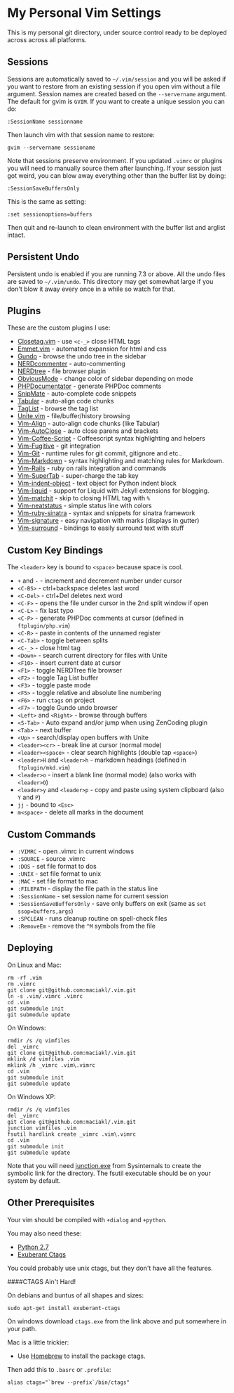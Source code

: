 My Personal Vim Settings
===

This is my personal git directory, under source control ready to be deployed
across across all platforms.

Sessions
--------

Sessions are automatically saved to `~/.vim/session` and you will be asked if 
you want to restore from an existing session if you open vim without a file
argument. Session names are created based on the `--servername` argument. The
default for gvim is `GVIM`. If you want to create a unique session you can do:

    :SessionName sessionname

Then launch vim with that session name to restore:

    gvim --servername sessioname

Note that sessions preserve environment. If you updated `.vimrc` or plugins you
will need to manually source them after launching. If your session just got 
weird, you can blow away everything other than the buffer list by doing:

    :SessionSaveBuffersOnly

This is the same as setting:

    :set sessionoptions=buffers

Then quit and re-launch to clean environment with the buffer list and arglist
intact.

Persistent Undo
---------------

Persistent undo is enabled if you are running 7.3 or above. All the undo files
are saved to `~/.vim/undo`. This directory may get somewhat large if you don't
blow it away every once in a while so watch for that.

Plugins
---

These are the custom plugins I use:

* [Closetag.vim](https://github.com/vim-scripts/closetag.vim) - use `<c-_>` close HTML tags
* [Emmet.vim](https://github.com/mattn/emmet-vim) - automated expansion for html and css
* [Gundo](https://github.com/sjl/gundo.vim) - browse the undo tree in the sidebar
* [NERDcommenter](https://github.com/scrooloose/nerdcommenter) - auto-commenting
* [NERDtree](https://github.com/scrooloose/nerdtree) - file browser plugin
* [ObviousMode](https://github.com/bsl/obviousmode) - change color of sidebar depending on mode
* [PHPDocumentator](https://github.com/vim-scripts/PDV--phpDocumentor-for-Vim) - generate PHPDoc comments
* [SnipMate](https://github.com/msanders/snipmate.vim) - auto-complete code snippets
* [Tabular](https://github.com/godlygeek/tabular) - auto-align code chunks
* [TagList](https://github.com/vim-scripts/taglist.vim) - browse the tag list
* [Unite.vim](https://github.com/Shougo/unite.vim) - file/buffer/history browsing
* [Vim-Align](https://github.com/tsaleh/vim-align) - auto-align code chunks (like Tabular)
* [Vim-AutoClose](https://github.com/Townk/vim-autoclose) - auto close parens and brackets
* [Vim-Coffee-Script](https://github.com/kchmck/vim-coffee-script) - Coffeescript syntax highlighting and helpers
* [Vim-Fugitive](https://github.com/tpope/vim-fugitive) - git integration
* [Vim-Git](https://github.com/tpope/vim-git) - runtime rules for git commit, gitignore and etc..
* [Vim-Markdown](https://github.com/plasticboy/vim-markdown) - syntax highlighting and matching rules for Markdown.
* [Vim-Rails](https://github.com/tpope/vim-rails) - ruby on rails integration and commands
* [Vim-SuperTab](https://github.com/tsaleh/vim-supertab) - super-charge the tab key
* [Vim-indent-object](https://github.com/michaeljsmith/vim-indent-object) - text object for Python indent block
* [Vim-liquid](https://github.com/tpope/vim-liquid) - support for Liquid with Jekyll extensions for blogging.
* [Vim-matchit](https://github.com/edsono/vim-matchit) - skip to closing HTML tag with `%`
* [Vim-neatstatus](https://github.com/maciakl/vim-neatstatus) - simple status line with colors
* [Vim-ruby-sinatra](https://github.com/hallison/vim-ruby-sinatra) - syntax and snippets for sinatra framework
* [Vim-signature](https://github.com/kshenoy/vim-signature) - easy navigation with marks (displays in gutter)
* [Vim-surround](https://github.com/tpope/vim-surround) - bindings to easily surround text with stuff

Custom Key Bindings
---

The `<leader>` key is bound to `<space>` because space is cool.

* `+` and `-`                   -  increment and decrement number under cursor
* `<C-BS>`                      -  ctrl+backspace deletes last word
* `<C-Del>`                     -  ctrl+Del deletes next word
* `<C-F>`                       -  opens the file under cursor in the 2nd split window if open
* `<C-L>`                       -  fix last typo
* `<C-P>`                       -  generate PHPDoc comments at cursor (defined in `ftplugin/php.vim`)
* `<C-R>`                       -  paste in contents of the unnamed register
* `<C-Tab>`                     -  toggle between splits
* `<C-_>`                       -  close html tag
* `<Down>`                      -  search current directory for files with Unite
* `<F10>`                       -  insert current date at cursor
* `<F1>`                        -  toggle NERDTree file browser
* `<F2>`                        -  toggle Tag List buffer
* `<F3>`                        -  toggle paste mode
* `<F5>`                        -  toggle relative and absolute line numbering
* `<F6>`                        -  run `ctags` on project
* `<F7>`                        -  toggle Gundo undo browser
* `<Left>` and `<Right>`        -  browse through buffers
* `<S-Tab>`                     -  Auto expand and/or jump when using ZenCoding plugin
* `<Tab>`                       -  next buffer
* `<Up>`                        -  search/display open buffers with Unite
* `<leader><cr>`                -  break line at cursor (normal mode)
* `<leader><space>`             -  clear search highlights (double tap `<space>`)
* `<leader>H` and `<leader>h`   -  markdown headings (defined in `ftplugin/mkd.vim`)
* `<leader>o`                   -  insert a blank line (normal mode) (also works with `<leader>O`)
* `<leader>y` and `<leader>p`   -  copy and paste using system clipboard (also `Y` and `P`)
* `jj`                          -  bound to `<Esc>`
* `m<space>`                    -  delete all marks in the document


Custom Commands
---

* `:VIMRC`                  - open .vimrc in current windows
* `:SOURCE`                 - source .vimrc
* `:DOS`                    - set file format to dos
* `:UNIX`                   - set file format to unix
* `:MAC`                    - set file format to mac
* `:FILEPATH`               - display the file path in the status line
* `:SessionName`            - set session name for current session
* `:SessionSaveBuffersOnly` - save only buffers on exit (same as `set ssop=buffers,args`)
* `:SPCLEAN`                - runs cleanup routine on spell-check files
* `:RemoveEm`               - remove the `^M` symbols from the file

Deploying
---

On Linux and Mac:

    rm -rf .vim
    rm .vimrc
    git clone git@github.com:maciakl/.vim.git
    ln -s .vim/.vimrc .vimrc
    cd .vim
    git submodule init
    git submodule update

On Windows:

    rmdir /s /q vimfiles
    del _vimrc
    git clone git@github.com:maciakl/.vim.git
    mklink /d vimfiles .vim
    mklink /h _vimrc .vim\.vimrc
    cd .vim
    git submodule init
    git submodule update

On Windows XP:

	rmdir /s /q vimfiles
    del _vimrc
    git clone git@github.com:maciakl/.vim.git
    junction vimfiles .vim
    fsutil hardlink create _vimrc .vim\.vimrc
    cd .vim
    git submodule init
    git submodule update

Note that you will need [junction.exe](http://technet.microsoft.com/en-us/sysinternals/bb896768.aspx) from Sysinternals to create the symbolic link for the directory. The fsutil executable should be on your system by default.

Other Prerequisites
-------------------

Your vim should be compiled with `+dialog` and `+python`.

You may also need these:

- [Python 2.7](http://www.python.org/getit/releases/2.7/)
- [Exuberant Ctags](http://ctags.sourceforge.net/) 

You could probably use unix ctags, but they don't have all the features.

####CTAGS Ain't Hard!

On debians and buntus of all shapes and sizes:

    sudo apt-get install exuberant-ctags
     
On windows download `ctags.exe` from the link above and put somewhere in your path.

Mac is a little trickier:

- Use [Homebrew](http://mxcl.github.com/homebrew/) to install the package ctags. 
    
Then add this to `.basrc` or `.profile`:

    alias ctags="`brew --prefix`/bin/ctags"
